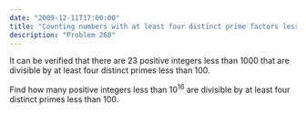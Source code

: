 ```yaml
---
date: "2009-12-11T17:00:00"
title: "Counting numbers with at least four distinct prime factors less than 100"
description: "Problem 268"
---
```


<p>It can be verified that there are 23 positive integers less than 1000 that are divisible by at least four distinct primes less than 100.</p>
<p>Find how many positive integers less than 10<sup>16</sup> are divisible by at least four distinct primes less than 100.</p>

